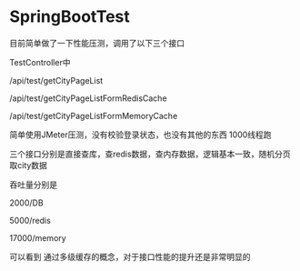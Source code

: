 # SpringBootTest

目前简单做了一下性能压测，调用了以下三个接口

TestController中

/api/test/getCityPageList

/api/test/getCityPageListFormRedisCache

/api/test/getCityPageListFormMemoryCache

简单使用JMeter压测，没有校验登录状态，也没有其他的东西 1000线程跑

三个接口分别是直接查库，查redis数据，查内存数据，逻辑基本一致，随机分页取city数据

吞吐量分别是

2000/DB

5000/redis

17000/memory

可以看到 通过多级缓存的概念，对于接口性能的提升还是非常明显的